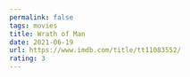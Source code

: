 ```yaml
---
permalink: false
tags: movies
title: Wrath of Man
date: 2021-06-19
url: https://www.imdb.com/title/tt11083552/
rating: 3
---
```

